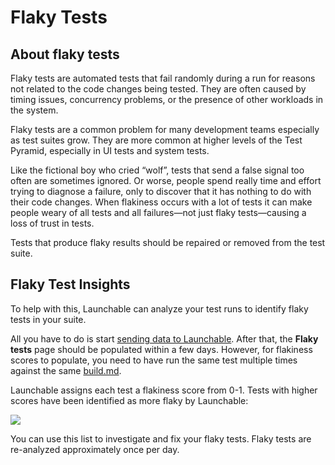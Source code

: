 # Flaky Tests

## About flaky tests

Flaky tests are automated tests that fail randomly during a run for reasons not related to the code changes being tested. They are often caused by timing issues, concurrency problems, or the presence of other workloads in the system.

Flaky tests are a common problem for many development teams especially as test suites grow. They are more common at higher levels of the Test Pyramid, especially in UI tests and system tests.

Like the fictional boy who cried “wolf”, tests that send a false signal too often are sometimes ignored. Or worse, people spend really time and effort trying to diagnose a failure, only to discover that it has nothing to do with their code changes. When flakiness occurs with a lot of tests it can make people weary of all tests and all failures—not just flaky tests—causing a loss of trust in tests.

Tests that produce flaky results should be repaired or removed from the test suite.

## Flaky Test Insights

To help with this, Launchable can analyze your test runs to identify flaky tests in your suite.

All you have to do is start [sending data to Launchable](../../sending-data-to-launchable/). After that, the **Flaky tests** page should be populated within a few days. However, for flakiness scores to populate, you need to have run the same test multiple times against the same [build.md](../../concepts/build.md "mention").

Launchable assigns each test a flakiness score from 0-1. Tests with higher scores have been identified as more flaky by Launchable:

![](<../../.gitbook/assets/2022-06 Flaky Tests.png>)

You can use this list to investigate and fix your flaky tests. Flaky tests are re-analyzed approximately once per day.

